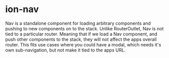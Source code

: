 # ion-nav

Nav is a standalone component for loading arbitrary components and pushing to new components on to the stack.
Unlike RouterOutlet, Nav is not tied to a particular router. Meaning that if we load a Nav component, and push other components to the stack, they will not affect the apps overall router. This fits use cases where you could have a modal, which needs it's own sub-navigation, but not make it tied to the apps URL.

